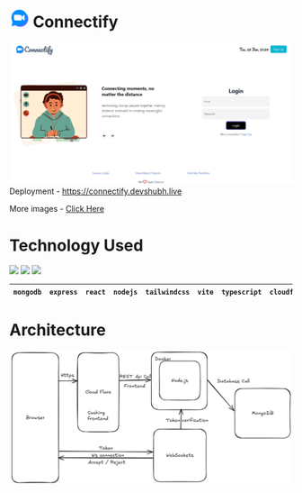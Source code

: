 # <img src="https://github.com/ShubSi26/connectify/blob/main/connectify/src/assets/logo.png" alt="Connectify" width="35" /> Connectify

![](https://github.com/ShubSi26/connectify/blob/main/images/homepage.jpg)
Deployment - https://connectify.devshubh.live

More images - [Click Here](https://github.com/ShubSi26/connectify/tree/main/images)

# Technology Used
<img src="https://skillicons.dev/icons?i=mongodb,express,react,nodejs,tailwind,vite,ts,js,cloudflare,npm,docker " /> <img src = "https://jwt.io/img/pic_logo.svg" width = 50px> <img src = "https://zod.dev/logo.svg" width = 50px>

|`mongodb`|`express`|`react`|`nodejs`|`tailwindcss`|`vite`|`typescript`|`cloudflare`|`javascript`|`Docker`|`JWT`|`ZOD`|
|---|---|---|---|---|---|---|---|---|---|---|---|

# Architecture

![](https://github.com/ShubSi26/connectify/blob/main/images/hld.png)
